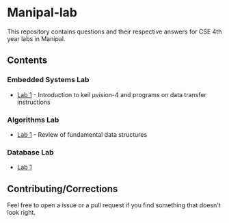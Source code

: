 # Manipal-lab

This repository contains questions and their respective answers for CSE 4th year labs in Manipal.

## Contents

### Embedded Systems Lab

- [Lab 1](./es_lab/lab_1/README.md) - Introduction to keil µvision-4 and programs on data transfer instructions

### Algorithms Lab

- [Lab 1](./daa_lab/lab_1/README.md) - Review of fundamental data structures

### Database Lab

- [Lab 1](./dbms_lab/lab_1/all_anwsers.sql)

## Contributing/Corrections

Feel free to open a issue or a pull request if you find something that doesn't look right.
